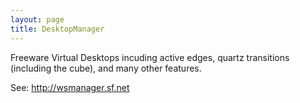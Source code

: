 ```yaml
---
layout: page
title: DesktopManager
---
```


Freeware Virtual Desktops incuding active edges, quartz transitions (including the cube), and many other features.

See:
http://wsmanager.sf.net

